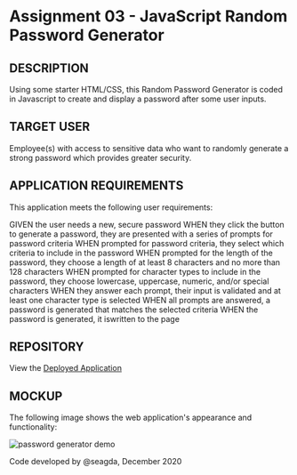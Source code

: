 # Assignment 03 - JavaScript Random Password Generator

## DESCRIPTION

Using some starter HTML/CSS, this Random Password Generator is coded in Javascript to create and display a password after some user inputs.

## TARGET USER 
Employee(s) with access to sensitive data who want to randomly generate a strong password which provides greater security.

## APPLICATION REQUIREMENTS

This application meets the following user requirements:

GIVEN the user needs a new, secure password
WHEN they click the button to generate a password, they are presented with a series of prompts for password criteria
WHEN prompted for password criteria, they select which criteria to include in the password
WHEN prompted for the length of the password, they choose a length of at least 8 characters and no more than 128 characters
WHEN prompted for character types to include in the password, they choose lowercase, uppercase, numeric, and/or special characters
WHEN they answer each prompt, their input is validated and at least one character type is selected
WHEN all prompts are answered, a password is generated that matches the selected criteria
WHEN the password is generated, it iswritten to the page

## REPOSITORY

View the [Deployed Application](https://seagda.github.io/password-gen/)

## MOCKUP

The following image shows the web application's appearance and functionality:

![password generator demo](assets/01-javascript-homework-demo.png)

Code developed by @seagda, December 2020